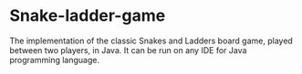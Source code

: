 # Snake-ladder-game

The implementation of the classic Snakes and Ladders board game, played between two players, in Java. It can be run on any IDE for Java programming language.
